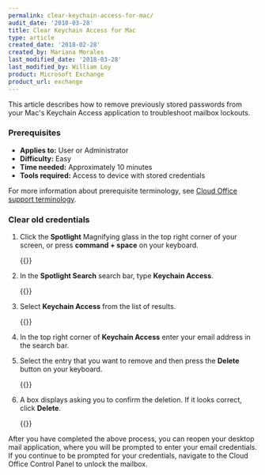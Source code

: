 ```yaml
---
permalink: clear-keychain-access-for-mac/
audit_date: '2018-03-28'
title: Clear Keychain Access for Mac
type: article
created_date: '2018-02-28'
created_by: Mariana Morales
last_modified_date: '2018-03-28'
last_modified_by: William Loy
product: Microsoft Exchange
product_url: exchange
---
```


This article describes how to remove previously stored passwords from your Mac's Keychain Access application to troubleshoot mailbox lockouts.


### Prerequisites

- **Applies to:** User or Administrator
- **Difficulty:** Easy
- **Time needed:** Approximately 10 minutes
- **Tools required:** Access to device with stored credentials

For more information about prerequisite terminology, see [Cloud Office support terminology](/support/how-to/cloud-office-support-terminology).

### Clear old credentials

1. Click the **Spotlight** Magnifying glass in the top right corner of your screen, or press **command + space** on your keyboard.

   {{<image src="mag_glass.png" alt="" title="">}}

2. In the **Spotlight Search** search bar, type **Keychain Access**.

   {{<image src="spotlight_search.png" alt="" title="">}}

3. Select **Keychain Access** from the list of results.

   {{<image src="keychain_access_result.png" alt="" title="">}}

4. In the top right corner of **Keychain Access** enter your email address in the search bar.
5. Select the entry that you want to remove and then press the **Delete** button on your keyboard.

   {{<image src="search_email.png" alt="" title="">}}

6. A box displays asking you to confirm the deletion. If it looks correct, click **Delete**.

   {{<image src="delete_keychain.png" alt="" title="">}}


After you have completed the above process, you can reopen your desktop mail application, where you will be prompted to enter your email credentials. If you continue to be prompted for your credentials, navigate to the Cloud Office Control Panel to unlock the mailbox.
